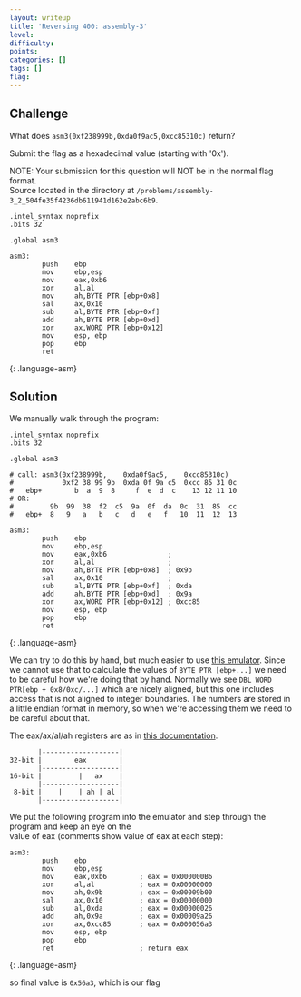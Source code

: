 ```yaml
---
layout: writeup
title: 'Reversing 400: assembly-3'
level: 
difficulty: 
points: 
categories: []
tags: []
flag: 
---
```

## Challenge

What does `asm3(0xf238999b,0xda0f9ac5,0xcc85310c)` return?

Submit the flag as a hexadecimal value (starting with '0x').

NOTE: Your submission for this question will NOT be in the normal flag
format.  
Source located in the directory at
`/problems/assembly-3_2_504fe35f4236db611941d162e2abc6b9`.

    .intel_syntax noprefix
    .bits 32
    
    .global asm3
    
    asm3:
            push    ebp
            mov     ebp,esp
            mov     eax,0xb6
            xor     al,al
            mov     ah,BYTE PTR [ebp+0x8]
            sal     ax,0x10
            sub     al,BYTE PTR [ebp+0xf]
            add     ah,BYTE PTR [ebp+0xd]
            xor     ax,WORD PTR [ebp+0x12]
            mov     esp, ebp
            pop     ebp
            ret
{: .language-asm}

## Solution

We manually walk through the program:

    .intel_syntax noprefix
    .bits 32
    
    .global asm3
    
    # call: asm3(0xf238999b,    0xda0f9ac5,    0xcc85310c)
    #            0xf2 38 99 9b  0xda 0f 9a c5  0xcc 85 31 0c
    #   ebp+        b  a  9  8     f  e  d  c    13 12 11 10
    # OR:
    #         9b  99  38  f2  c5  9a  0f  da  0c  31  85  cc
    #   ebp+  8   9   a   b   c   d   e   f   10  11  12  13
    
    asm3:
            push    ebp
            mov     ebp,esp
            mov     eax,0xb6               ;
            xor     al,al                  ;
            mov     ah,BYTE PTR [ebp+0x8]  ; 0x9b
            sal     ax,0x10                ;
            sub     al,BYTE PTR [ebp+0xf]  ; 0xda
            add     ah,BYTE PTR [ebp+0xd]  ; 0x9a
            xor     ax,WORD PTR [ebp+0x12] ; 0xcc85
            mov     esp, ebp
            pop     ebp
            ret
{: .language-asm}

We can try to do this by hand, but much easier to use [this
emulator][1]. Since we cannot use that to calculate the values of `BYTE
PTR [ebp+...]` we need to be careful how we're doing that by hand.
Normally we see `DBL WORD PTR[ebp + 0x8/0xc/...]` which are nicely
aligned, but this one includes access that is not aligned to integer
boundaries. The numbers are stored in a little endian format in memory,
so when we're accessing them we need to be careful about that.

The eax/ax/al/ah registers are as in [this documentation][2].

           |-------------------|
    32-bit |        eax        |
           |-------------------|
    16-bit |         |   ax    |
           |-------------------|
     8-bit |    |    | ah | al |
           |-------------------|

We put the following program into the emulator and step through the
program and keep an eye on the  
value of eax (comments show value of eax at each step):

    asm3:
            push    ebp
            mov     ebp,esp
            mov     eax,0xb6        ; eax = 0x000000B6
            xor     al,al           ; eax = 0x00000000
            mov     ah,0x9b         ; eax = 0x00009b00
            sal     ax,0x10         ; eax = 0x00000000
            sub     al,0xda         ; eax = 0x00000026
            add     ah,0x9a         ; eax = 0x00009a26
            xor     ax,0xcc85       ; eax = 0x000056a3
            mov     esp, ebp
            pop     ebp
            ret                     ; return eax
{: .language-asm}

so final value is `0x56a3`, which is our flag



[1]: http://carlosrafaelgn.com.br/asm86/
[2]: https://wiki.skullsecurity.org/index.php?title=Registers
